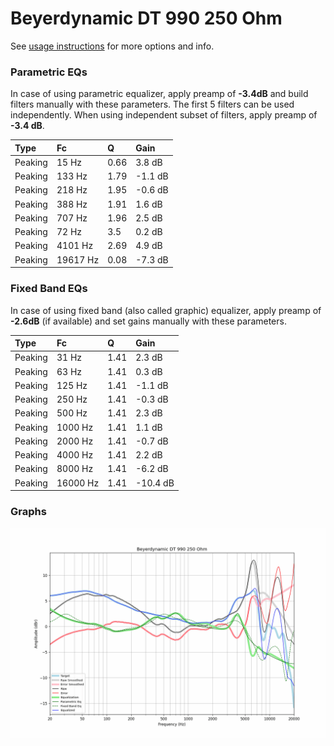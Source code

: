 # Beyerdynamic DT 990 250 Ohm
See [usage instructions](https://github.com/jaakkopasanen/AutoEq#usage) for more options and info.

### Parametric EQs
In case of using parametric equalizer, apply preamp of **-3.4dB** and build filters manually
with these parameters. The first 5 filters can be used independently.
When using independent subset of filters, apply preamp of **-3.4 dB**.

| Type    | Fc       |    Q | Gain    |
|:--------|:---------|:-----|:--------|
| Peaking | 15 Hz    | 0.66 | 3.8 dB  |
| Peaking | 133 Hz   | 1.79 | -1.1 dB |
| Peaking | 218 Hz   | 1.95 | -0.6 dB |
| Peaking | 388 Hz   | 1.91 | 1.6 dB  |
| Peaking | 707 Hz   | 1.96 | 2.5 dB  |
| Peaking | 72 Hz    | 3.5  | 0.2 dB  |
| Peaking | 4101 Hz  | 2.69 | 4.9 dB  |
| Peaking | 19617 Hz | 0.08 | -7.3 dB |

### Fixed Band EQs
In case of using fixed band (also called graphic) equalizer, apply preamp of **-2.6dB**
(if available) and set gains manually with these parameters.

| Type    | Fc       |    Q | Gain     |
|:--------|:---------|:-----|:---------|
| Peaking | 31 Hz    | 1.41 | 2.3 dB   |
| Peaking | 63 Hz    | 1.41 | 0.3 dB   |
| Peaking | 125 Hz   | 1.41 | -1.1 dB  |
| Peaking | 250 Hz   | 1.41 | -0.3 dB  |
| Peaking | 500 Hz   | 1.41 | 2.3 dB   |
| Peaking | 1000 Hz  | 1.41 | 1.1 dB   |
| Peaking | 2000 Hz  | 1.41 | -0.7 dB  |
| Peaking | 4000 Hz  | 1.41 | 2.2 dB   |
| Peaking | 8000 Hz  | 1.41 | -6.2 dB  |
| Peaking | 16000 Hz | 1.41 | -10.4 dB |

### Graphs
![](./Beyerdynamic%20DT%20990%20250%20Ohm.png)